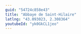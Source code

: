 ```yaml
---
guid: "54724c858e43"
title: "Abbaye de Saint-Hilaire"
latlng: "43.093023, 2.308364"
youtubeId: "yk0GkCL1jeo" 
---
```

